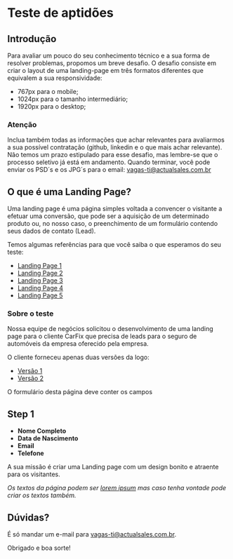 # Teste de aptidões

## Introdução
Para avaliar um pouco do seu conhecimento técnico e a sua forma de resolver problemas, propomos um breve desafio.
O desafio consiste em criar o layout de uma landing-page em três formatos diferentes que equivalem a sua responsividade:

- 767px para o mobile;
- 1024px para o tamanho intermediário;
- 1920px para o desktop;


### Atenção
Inclua também todas as informações que achar relevantes para avaliarmos a sua possível contratação (github, linkedin e o que mais achar relevante).
Não temos um prazo estipulado para esse desafio, mas lembre-se que o processo seletivo já está em andamento. Quando terminar, você pode enviar os PSD´s e os JPG´s para o email: vagas-ti@actualsales.com.br

##  O que é uma Landing Page?
Uma landing page é uma página simples voltada a convencer o visitante a efetuar uma conversão,
que pode ser a aquisição de um determinado produto ou, no nosso caso, o preenchimento de um
formulário contendo seus dados de contato (Lead).

Temos algumas referências para que você saiba o que esperamos do seu teste:
* [Landing Page 1](referencias/LP-fiat-financiamento-1920x1080px.jpg)
* [Landing Page 2](referencias/LP-banneg-1920px.jpg)
* [Landing Page 3](referencias/LP-open-park-zumba-1920x1080.jpg)
* [Landing Page 4](referencias/LP-peugeot-208-1920px.jpg)
* [Landing Page 5](referencias/LP-sabado-1920px.jpg)

### Sobre o teste
Nossa equipe de negócios solicitou o desenvolvimento de uma landing page para o cliente CarFix que precisa de leads para o seguro de automóveis da empresa oferecido pela empresa.

O cliente forneceu apenas duas versões da logo:
* [Versão 1](carfix/logo-carfix-blue.png)
* [Versão 2](carfix/logo-carfix-white.png)

O formulário desta página deve conter os campos
## Step 1
- **Nome Completo** 
- **Data de Nascimento**
- **Email**
- **Telefone**

A sua missão é criar uma Landing page com um design bonito e atraente para os visitantes.

*Os textos da página podem ser [lorem ipsum](https://br.lipsum.com/) mas caso tenha vontade pode criar os textos também.*

## Dúvidas?
É só mandar um e-mail para <vagas-ti@actualsales.com.br>.

Obrigado e boa sorte!
